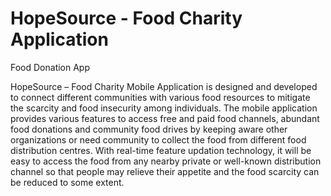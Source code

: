 # HopeSource - Food Charity Application
Food Donation App

HopeSource – Food Charity Mobile Application is designed and developed to connect different communities with various food resources to mitigate the scarcity and food insecurity among individuals. The mobile application provides various features to access free and paid food channels, abundant food donations and community food drives by keeping aware other organizations or need community to collect the food from different food distribution centres. With real-time feature updation technology, it will be easy to access the food from any nearby private or well-known distribution channel so that people may relieve their appetite and the food scarcity can be reduced to some extent.

